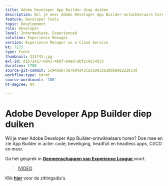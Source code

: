 ```yaml
---
title: Adobe Developer App Builder diep duiken
description: Wil je meer Adobe Developer App Builder-ontwikkelaars horen? Sluit u aan bij ons en bekijk Adobe Developer App Builder in actie - code, beveiliging, headfull en headless apps, CI/CD en meer. Deze sessie is afgeleverd als onderdeel van de Adobe Developers Live Content-gebeurtenis.
feature: Developer Tools
topic: Development
role: Developer
level: Intermediate, Experienced
solution: Experience Manager
version: Experience Manager as a Cloud Service
kt: 7175
type: Event
thumbnail: 331741.jpg
exl-id: d1672427-b943-4b9f-84ed-ebf2c9c54933
duration: 1788
source-git-commit: 5c946ab73e78d4243ca310032a10bb8e82228c3d
workflow-type: tm+mt
source-wordcount: '100'
ht-degree: 0%

---
```


# Adobe Developer App Builder diep duiken

Wil je meer Adobe Developer App Builder-ontwikkelaars horen? Doe mee en zie App Builder in actie: code, beveiliging, headfull en headless apps, CI/CD en meer.

Ga het gesprek in **[Gemeenschappen van Experience League ](https://adobe.ly/36Yd3v6)** voort.

>[!VIDEO](https://video.tv.adobe.com/v/331741/?quality=12&learn=on&hidetitle=true)

Klik **[hier](/help/adobe-developers-live/assets/app-builder.pdf)** voor de zittingsdia&#39;s.
